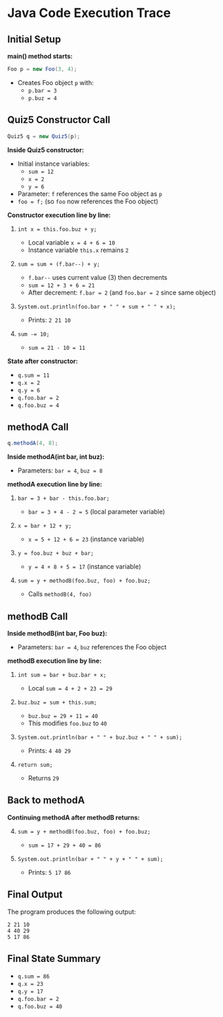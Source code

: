 # Java Code Execution Trace

## Initial Setup
**main() method starts:**
```java
Foo p = new Foo(3, 4);
```
- Creates Foo object `p` with:
  - `p.bar = 3`
  - `p.buz = 4`

## Quiz5 Constructor Call
```java
Quiz5 q = new Quiz5(p);
```

**Inside Quiz5 constructor:**
- Initial instance variables:
  - `sum = 12`
  - `x = 2` 
  - `y = 6`
- Parameter: `f` references the same Foo object as `p`
- `foo = f;` (so `foo` now references the Foo object)

**Constructor execution line by line:**

1. `int x = this.foo.buz + y;`
   - Local variable `x = 4 + 6 = 10`
   - Instance variable `this.x` remains `2`

2. `sum = sum + (f.bar--) + y;`
   - `f.bar--` uses current value (3) then decrements
   - `sum = 12 + 3 + 6 = 21`
   - After decrement: `f.bar = 2` (and `foo.bar = 2` since same object)

3. `System.out.println(foo.bar + " " + sum + " " + x);`
   - Prints: `2 21 10`

4. `sum -= 10;`
   - `sum = 21 - 10 = 11`

**State after constructor:**
- `q.sum = 11`
- `q.x = 2`
- `q.y = 6`
- `q.foo.bar = 2`
- `q.foo.buz = 4`

## methodA Call
```java
q.methodA(4, 8);
```

**Inside methodA(int bar, int buz):**
- Parameters: `bar = 4`, `buz = 8`

**methodA execution line by line:**

1. `bar = 3 + bar - this.foo.bar;`
   - `bar = 3 + 4 - 2 = 5` (local parameter variable)

2. `x = bar + 12 + y;`
   - `x = 5 + 12 + 6 = 23` (instance variable)

3. `y = foo.buz + buz + bar;`
   - `y = 4 + 8 + 5 = 17` (instance variable)

4. `sum = y + methodB(foo.buz, foo) + foo.buz;`
   - Calls `methodB(4, foo)`

## methodB Call
**Inside methodB(int bar, Foo buz):**
- Parameters: `bar = 4`, `buz` references the Foo object

**methodB execution line by line:**

1. `int sum = bar + buz.bar + x;`
   - Local `sum = 4 + 2 + 23 = 29`

2. `buz.buz = sum + this.sum;`
   - `buz.buz = 29 + 11 = 40`
   - This modifies `foo.buz` to `40`

3. `System.out.println(bar + " " + buz.buz + " " + sum);`
   - Prints: `4 40 29`

4. `return sum;`
   - Returns `29`

## Back to methodA
**Continuing methodA after methodB returns:**

4. `sum = y + methodB(foo.buz, foo) + foo.buz;`
   - `sum = 17 + 29 + 40 = 86`

5. `System.out.println(bar + " " + y + " " + sum);`
   - Prints: `5 17 86`

## Final Output
The program produces the following output:
```
2 21 10
4 40 29
5 17 86
```

## Final State Summary
- `q.sum = 86`
- `q.x = 23`
- `q.y = 17`
- `q.foo.bar = 2`
- `q.foo.buz = 40`
